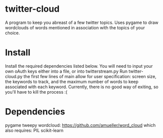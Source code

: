 twitter-cloud
=============
A program to keep you abreast of a few twitter topics. Uses pygame to draw wordclouds of words mentioned in association with the topics of your choice.

Install
=============
Install the required dependencies listed below.
You will need to input your own oAuth keys either into a file, or into twitterstream.py
Run twitter-cloud.py the first few lines of main allow for user specification: screen size, the keywords to track, and the maximum number of words to keep associated with each keyword.
Currently, there is no good way of exiting, so you'll have to kill the process :(

Dependencies
=============
pygame
tweepy
wordcloud: https://github.com/amueller/word_cloud
  which also requires:
PIL
scikit-learn

